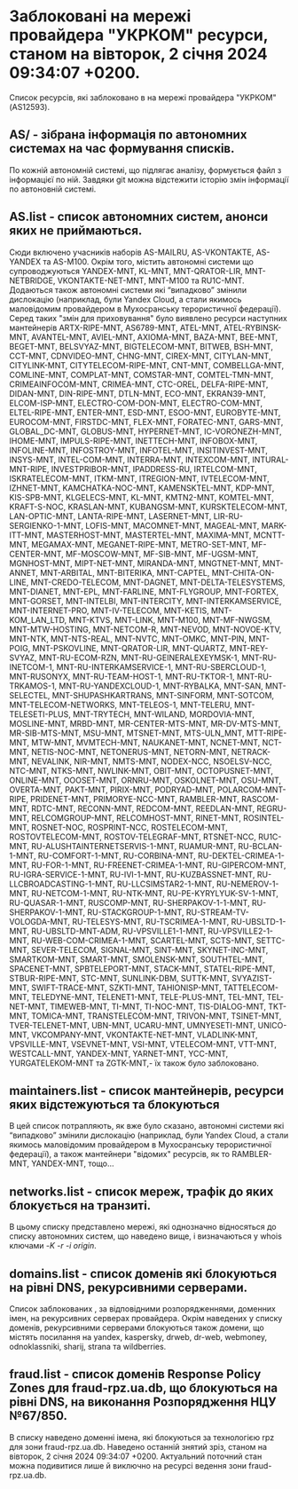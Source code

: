 # Заблоковані на мережі провайдера "УКРКОМ" ресурси, станом на вівторок, 2 січня 2024 09:34:07 +0200.
Список ресурсів, які заблоковано в на мережі провайдера "УКРКОМ" (AS12593).

## <b>AS/</b> - зібрана інформація по автономних системах на час формування списків.

По кожній автономній системі, що підлягає аналізу, формується файл з
інформацієї по ній. Завдяки git можна відстежити історію змін інформації
по автоновній системі.

## <b>AS.list</b> - список автономних систем, анонси яких не приймаються.

Сюди включено учасників наборів AS-MAILRU, AS-VKONTAKTE, AS-YANDEX та
AS-M100. Окрім того, містить автономні системи що супроводжуються
YANDEX-MNT, KL-MNT, MNT-QRATOR-LIR, MNT-NETBRIDGE, VKONTAKTE-NET-MNT,
MNT-M100 та RU1C-MNT. Додаються також автономні системи які “випадково”
змінили дислокацію (наприклад, були Yandex Cloud, а стали якимось
маловідомим провайдером в Мухосранську терористичної федерації). Серед
таких "змін для приховування" було виявлено ресурси наступних мантейнерів
ARTX-RIPE-MNT, AS6789-MNT, ATEL-MNT, ATEL-RYBINSK-MNT, AVANTEL-MNT, AVIEL-MNT, AXIOMA-MNT, BAZA-MNT, BEE-MNT, BEGET-MNT, BELSVYAZ-MNT, BIGTELECOM-MNT, BITWEB, BSH-MNT, CCT-MNT, CDNVIDEO-MNT, CHNG-MNT, CIREX-MNT, CITYLAN-MNT, CITYLINK-MNT, CITYTELECOM-RIPE-MNT, CNT-MNT, COMBELLGA-MNT, COMLINE-MNT, COMPLAT-MNT, COMSTAR-MNT, COMTEL-TMN-MNT, CRIMEAINFOCOM-MNT, CRIMEA-MNT, CTC-OREL, DELFA-RIPE-MNT, DIDAN-MNT, DIN-RIPE-MNT, DTLN-MNT, ECO-MNT, EKRAN39-MNT, ELCOM-ISP-MNT, ELECTRO-COM-DON-MNT, ELECTRO-COM-MNT, ELTEL-RIPE-MNT, ENTER-MNT, ESD-MNT, ESOO-MNT, EUROBYTE-MNT, EUROCOM-MNT, FIRSTDC-MNT, FLEX-MNT, FORATEC-MNT, GARS-MNT, GLOBAL_DC-MNT, GLOBUS-MNT, HYPERNET-MNT, IC-VORONEZH-MNT, IHOME-MNT, IMPULS-RIPE-MNT, INETTECH-MNT, INFOBOX-MNT, INFOLINE-MNT, INFOSTROY-MNT, INFOTEL-MNT, INSITINVEST-MNT, INSYS-MNT, INTEL-COM-MNT, INTERRA-MNT, INTEXCOM-MNT, INTURAL-MNT-RIPE, INVESTPRIBOR-MNT, IPADDRESS-RU, IRTELCOM-MNT, ISKRATELECOM-MNT, ITKM-MNT, ITREGION-MNT, IVTELECOM-MNT, IZHNET-MNT, KAMCHATKA-NOC-MNT, KAMENSKTEL-MNT, KDP-MNT, KIS-SPB-MNT, KLGELECS-MNT, KL-MNT, KMTN2-MNT, KOMTEL-MNT, KRAFT-S-NOC, KRASLAN-MNT, KUBANGSM-MNT, KURSKTELECOM-MNT, LAN-OPTIC-MNT, LANTA-RIPE-MNT, LASERNET-MNT, LIR-RU-SERGIENKO-1-MNT, LOFIS-MNT, MACOMNET-MNT, MAGEAL-MNT, MARK-ITT-MNT, MASTERHOST-MNT, MASTERTEL-MNT, MAXIMA-MNT, MCNTT-MNT, MEGAMAX-MNT, MEGANET-RIPE-MNT, METRO-SET-MNT, MF-CENTER-MNT, MF-MOSCOW-MNT, MF-SIB-MNT, MF-UGSM-MNT, MGNHOST-MNT, MIPT-NET-MNT, MIRANDA-MNT, MNGTNET-MNT, MNT-ANNET, MNT-ARBITAL, MNT-BITERIKA, MNT-CAPTEL, MNT-CHITA-ON-LINE, MNT-CREDO-TELECOM, MNT-DAGNET, MNT-DELTA-TELESYSTEMS, MNT-DIANET, MNT-EPL, MNT-FARLINE, MNT-FLYGROUP, MNT-FORTEX, MNT-GORSET, MNT-INTELBI, MNT-INTERCITY, MNT-INTERKAMSERVICE, MNT-INTERNET-PRO, MNT-IV-TELECOM, MNT-KETIS, MNT-KOM_LAN_LTD, MNT-KTVS, MNT-LINK, MNT-M100, MNT-MF-NWGSM, MNT-MTW-HOSTING, MNT-NETCOM-R, MNT-NEVOD, MNT-NOVOE-KTV, MNT-NTK, MNT-NTS-REAL, MNT-NVTC, MNT-OMKC, MNT-PIN, MNT-POIG, MNT-PSKOVLINE, MNT-QRATOR-LIR, MNT-QUARTZ, MNT-REY-SVYAZ, MNT-RU-ECOM-RZN, MNT-RU-GEINERALEXEYMSK-1, MNT-RU-INETCOM-1, MNT-RU-INTERKAMSERVICE-1, MNT-RU-SBERCLOUD-1, MNT-RUSONYX, MNT-RU-TEAM-HOST-1, MNT-RU-TKTOR-1, MNT-RU-TRKAMOS-1, MNT-RU-YANDEXCLOUD-1, MNT-RYBALKA, MNT-SAN, MNT-SELECTEL, MNT-SHUPASHKARTRANS, MNT-SINFORM, MNT-SOTCOM, MNT-TELECOM-NETWORKS, MNT-TELEOS-1, MNT-TELERU, MNT-TELESETI-PLUS, MNT-TRYTECH, MNT-WILAND, MORDOVIA-MNT, MOSLINE-MNT, MRBD-MNT, MR-CENTER-MTS-MNT, MR-DV-MTS-MNT, MR-SIB-MTS-MNT, MSU-MNT, MTSNET-MNT, MTS-ULN_MNT, MTT-RIPE-MNT, MTW-MNT, MVMTECH-MNT, NAUKANET-MNT, NCNET-MNT, NCT-MNT, NETIS-NOC-MNT, NETONERUS-MNT, NETORN-MNT, NETRACK-MNT, NEVALINK, NIR-MNT, NMTS-MNT, NODEX-NCC, NSOELSV-NCC, NTC-MNT, NTKS-MNT, NWLINK-MNT, OBIT-MNT, OCTOPUSNET-MNT, ONLINE-MNT, OOOSET-MNT, ORNRU-MNT, OSKOLNET-MNT, OSU-MNT, OVERTA-MNT, PAKT-MNT, PIRIX-MNT, PODRYAD-MNT, POLARCOM-MNT-RIPE, PRIDENET-MNT, PRIMORYE-NCC-MNT, RAMBLER-MNT, RASCOM-MNT, RDTC-MNT, RECONN-MNT, REDCOM-MNT, REEDLAN-MNT, REGRU-MNT, RELCOMGROUP-MNT, RELCOMHOST-MNT, RINET-MNT, ROSINTEL-MNT, ROSNET-NOC, ROSPRINT-NCC, ROSTELECOM-MNT, ROSTOVTELECOM-MNT, ROSTOV-TELEGRAF-MNT, RTSNET-NCC, RU1C-MNT, RU-ALUSHTAINTERNETSERVIS-1-MNT, RUAMUR-MNT, RU-BCLAN-1-MNT, RU-COMFORT-1-MNT, RU-CORBINA-MNT, RU-DEKTEL-CRIMEA-1-MNT, RU-FOR-1-MNT, RU-FREENET-CRIMEA-1-MNT, RU-GIPERCOM-MNT, RU-IGRA-SERVICE-1-MNT, RU-IVI-1-MNT, RU-KUZBASSNET-MNT, RU-LLCBROADCASTING-1-MNT, RU-LLCSIMSTAR2-1-MNT, RU-NEMEROV-1-MNT, RU-NETCOM-1-MNT, RU-NTK-MNT, RU-PE-KYRYLYUK-SV-1-MNT, RU-QUASAR-1-MNT, RUSCOMP-MNT, RU-SHERPAKOV-1-1-MNT, RU-SHERPAKOV-1-MNT, RU-STACKGROUP-1-MNT, RU-STREAM-TV-VOLOGDA-MNT, RU-TELESYS-MNT, RU-TSCRIMEA-1-MNT, RU-UBSLTD-1-MNT, RU-UBSLTD-MNT-ADM, RU-VPSVILLE1-1-MNT, RU-VPSVILLE2-1-MNT, RU-WEB-COM-CRIMEA-1-MNT, SCARTEL-MNT, SCTS-MNT, SETTC-MNT, SEVER-TELECOM, SIGNAL-MNT, SINT-MNT, SKYNET-INC-MNT, SMARTKOM-MNT, SMART-MNT, SMOLENSK-MNT, SOUTHTEL-MNT, SPACENET-MNT, SPBTELEPORT-MNT, STACK-MNT, STATEL-RIPE-MNT, STBUR-RIPE-MNT, STC-MNT, SUNLINK-DBM, SUTTK-MNT, SVYAZIST-MNT, SWIFT-TRACE-MNT, SZKTI-MNT, TAHIONISP-MNT, TATTELECOM-MNT, TELEDYNE-MNT, TELENET1-MNT, TELE-PLUS-MNT, TEL-MNT, TEL-NET-MNT, TIMEWEB-MNT, TI-MNT, TI-NOC-MNT, TIS-DIALOG-MNT, TKT-MNT, TOMICA-MNT, TRANSTELECOM-MNT, TRIVON-MNT, TSINET-MNT, TVER-TELENET-MNT, UBN-MNT, UCARU-MNT, UMNYESETI-MNT, UNICO-MNT, VKCOMPANY-MNT, VKONTAKTE-NET-MNT, VLADLINK-MNT, VPSVILLE-MNT, VSEVNET-MNT, VSI-MNT, VTELECOM-MNT, VTT-MNT, WESTCALL-MNT, YANDEX-MNT, YARNET-MNT, YCC-MNT, YURGATELEKOM-MNT та ZGTK-MNT,- їх також було заблоковано.

## <b>maintainers.list</b> - список мантейнерів, ресурси яких відстежуються та блокуються

В цей список потрапляють, як вже було сказано, автономні системи які
“випадково” змінили дислокацію (наприклад, були Yandex Cloud, а стали
якимось маловідомим провайдером в Мухосранську терористичної федерації),
а також мантейнери "відомих" ресурсів, як то RAMBLER-MNT, YANDEX-MNT,
тощо…

## <b>networks.list</b> - cписок мереж, трафік до яких блокується на транзиті.

В цьому списку представлено мережі, які однозначно відносяться до списку
автономних систем, що наведено вище, і визначаються у whois ключами _-K
-r -i origin_.

## <b>domains.list</b> - список доменів які блокуються на рівні DNS, рекурсивними серверами. 

Список заблокованих , за відповідними розпорядженнями, доменних імен, на
рекурсивних серверах провайдера. Окрім наведених у списку доменів, 
рекурсивними серверами блокуються також домени, що містять посилання на
yandex, kaspersky, drweb, dr-web, webmoney, odnoklassniki, sharij, strana
та wildberries.

## <b>fraud.list</b> - список доменів Response Policy Zones для fraud-rpz.ua.db, що блокуються на рівні DNS, на виконання Розпорядження НЦУ №67/850.

В списку наведено доменні імена, які блокуються за технологією rpz для
зони fraud-rpz.ua.db.
Наведено останній знятий зріз, станом на вівторок, 2 січня 2024 09:34:07 +0200.
Актуальний поточний стан можна подивитися лише й виключно на ресурсі
ведення зони fraud-rpz.ua.db.
